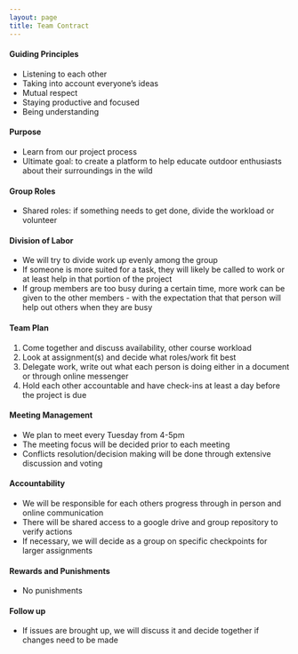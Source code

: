```yaml
---
layout: page
title: Team Contract
---
```


#### Guiding Principles
- Listening to each other 
- Taking into account everyone’s ideas 
- Mutual respect 
- Staying productive and focused 
- Being understanding  

#### Purpose
- Learn from our project process 
- Ultimate goal: to create a platform to help educate outdoor enthusiasts about their surroundings in the wild   

#### Group Roles
- Shared roles: if something needs to get done, divide the workload or volunteer  

#### Division of Labor 
- We will try to divide work up evenly among the group
- If someone is more suited for a task, they will likely be called to work or at least help in that portion of the project 
- If group members are too busy during a certain time, more work can be given to the other members - with the expectation that that person will help out others when they are busy  

#### Team Plan
1. Come together and discuss availability, other course workload
2. Look at assignment(s) and decide what roles/work fit best 
3. Delegate work, write out what each person is doing either in a document or through online messenger 
4. Hold each other accountable and have check-ins at least a day before the project is due  

#### Meeting Management 
- We plan to meet every Tuesday from 4-5pm
- The meeting focus will be decided prior to each meeting
- Conflicts resolution/decision making will be done through extensive discussion and voting    

#### Accountability 
- We will be responsible for each others progress through in person and online communication
- There will be shared access to a google drive and group repository to verify actions
- If necessary, we will decide as a group on specific checkpoints for larger assignments   

#### Rewards and Punishments 
- No punishments  

#### Follow up
- If issues are brought up, we will discuss it and decide together if changes need to be made
